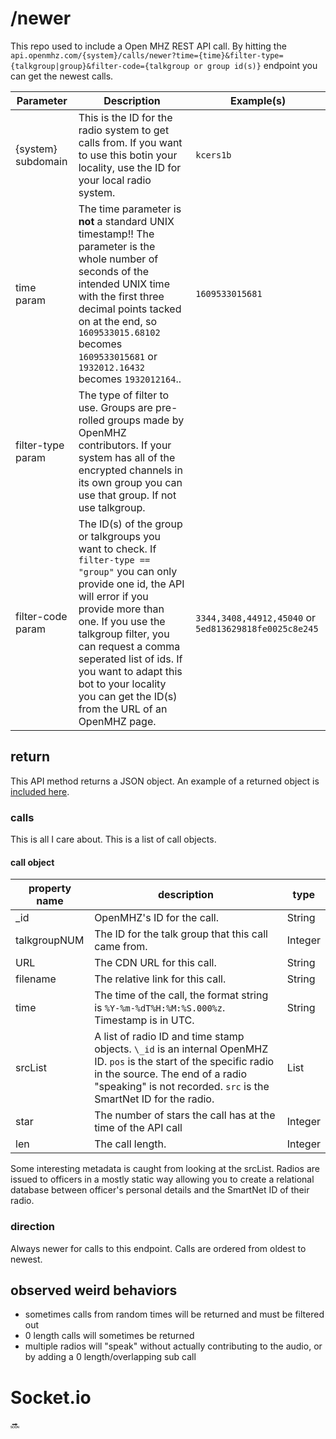 # /newer
This repo used to include a Open MHZ REST API call. By hitting the `api.openmhz.com/{system}/calls/newer?time={time}&filter-type={talkgroup|group}&filter-code={talkgroup or group id(s)}` endpoint you can get the newest calls.

| Parameter | Description | Example(s) |
|-----------|-------------|------------|
| {system} subdomain | This is the ID for the radio system to get calls from. If you want to use this botin your locality, use the ID for your local radio system. | `kcers1b` |
| time param | The time parameter is **not** a standard UNIX timestamp!! The parameter is the whole number of seconds of the intended UNIX time with the first three decimal points tacked on at the end, so `1609533015.68102` becomes `1609533015681` or `1932012.16432` becomes `1932012164`.. | `1609533015681` |
| filter-type param | The type of filter to use. Groups are pre-rolled groups made by OpenMHZ contributors. If your system has all of the encrypted channels in its own group you can use that group. If not use talkgroup. ||
| filter-code param | The ID(s) of the group or talkgroups you want to check. If `filter-type == "group"` you can only provide one id, the API will error if you provide more than one. If you use the talkgroup filter, you can request a comma seperated list of ids. If you want to adapt this bot to your locality you can get the ID(s) from the URL of an OpenMHZ page. | `3344,3408,44912,45040` or `5ed813629818fe0025c8e245` |


## return
This API method returns a JSON object. An example of a returned object is [included here](./example.json).

### calls
This is all I care about. This is a list of call objects.

#### call object
| property name | description | type |
|---------------|-------------|------|
| \_id | OpenMHZ's ID for the call. | String |
| talkgroupNUM | The ID for the talk group that this call came from. | Integer |
| URL | The CDN URL for this call. | String |
| filename | The relative link for this call. | String |
| time | The time of the call, the format string is `%Y-%m-%dT%H:%M:%S.000%z`. Timestamp is in UTC. | String |
| srcList | A list of radio ID and time stamp objects. `\_id` is an internal OpenMHZ ID. `pos` is the start of the specific radio in the source. The end of a radio "speaking" is not recorded. `src` is the SmartNet ID for the radio. | List |
| star | The number of stars the call has at the time of the API call | Integer |
| len | The call length. | Integer |

Some interesting metadata is caught from looking at the srcList. Radios are issued to officers in a mostly static way allowing you to create a relational database between officer's personal details and the SmartNet ID of their radio.

### direction
Always newer for calls to this endpoint. Calls are ordered from oldest to newest.

## observed weird behaviors
- sometimes calls from random times will be returned and must be filtered out
- 0 length calls will sometimes be returned
- multiple radios will "speak" without actually contributing to the audio, or by adding a 0 length/overlapping sub call

# Socket.io
🔜
